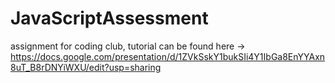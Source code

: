 # JavaScriptAssessment
assignment for coding club, tutorial can be found here -> https://docs.google.com/presentation/d/1ZVkSskY1bukSIi4Y1IbGa8EnYYAxn8uT_B8rDNYiWXU/edit?usp=sharing
